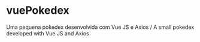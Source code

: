 # vuePokedex
Uma pequena pokedex desenvolvida com Vue JS e Axios / A small pokedex developed with Vue JS and Axios
